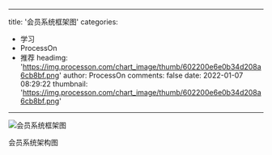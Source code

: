 
---
title: '会员系统框架图'
categories: 
 - 学习
 - ProcessOn
 - 推荐
headimg: 'https://img.processon.com/chart_image/thumb/602200e6e0b34d208a6cb8bf.png'
author: ProcessOn
comments: false
date: 2022-01-07 08:29:22
thumbnail: 'https://img.processon.com/chart_image/thumb/602200e6e0b34d208a6cb8bf.png'
---

<div>   
<img class="thumb" alt="会员系统框架图" src="https://img.processon.com/chart_image/thumb/602200e6e0b34d208a6cb8bf.png" referrerpolicy="no-referrer">
<p>会员系统架构图</p>  
</div>
            